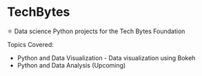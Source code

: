 # TechBytes
⚛ Data science Python projects for the Tech Bytes Foundation

Topics Covered:
* Python and Data Visualization - Data visualization using Bokeh
* Python and Data Analysis (Upcoming)

